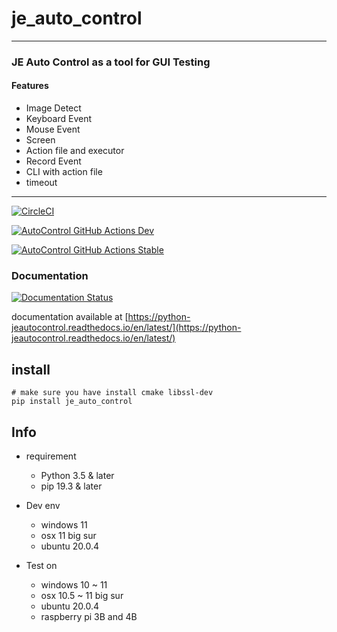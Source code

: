 # je_auto_control

---

### JE Auto Control as a tool for GUI Testing 
#### Features
* Image Detect
* Keyboard Event
* Mouse Event
* Screen 
* Action file and executor
* Record Event
* CLI with action file
* timeout

---

[![CircleCI](https://circleci.com/gh/JE-Chen/AutoControl/tree/main.svg?style=svg)](https://circleci.com/gh/JE-Chen/AutoControl/tree/main)

[![AutoControl GitHub Actions Dev](https://github.com/JE-Chen/AutoControl/actions/workflows/auto-control-github-actions_dev.yml/badge.svg)](https://github.com/JE-Chen/AutoControl/actions/workflows/auto-control-github-actions_dev.yml)

[![AutoControl GitHub Actions Stable](https://github.com/JE-Chen/AutoControl/actions/workflows/auto-control-github-actions_stable.yml/badge.svg)](https://github.com/JE-Chen/AutoControl/actions/workflows/auto-control-github-actions_stable.yml)

### Documentation

[![Documentation Status](https://readthedocs.org/projects/python-jeautocontrol/badge/?version=latest)](https://python-jeautocontrol.readthedocs.io/en/latest/?badge=latest)

documentation available at [https://python-jeautocontrol.readthedocs.io/en/latest/](https://python-jeautocontrol.readthedocs.io/en/latest/)

## install

```
# make sure you have install cmake libssl-dev
pip install je_auto_control
```

## Info

* requirement
    * Python 3.5 & later
    * pip 19.3 & later


* Dev env
    * windows 11
    * osx 11 big sur
    * ubuntu 20.0.4


* Test on
    * windows 10 ~ 11
    * osx 10.5 ~ 11 big sur
    * ubuntu 20.0.4
    * raspberry pi 3B and 4B
